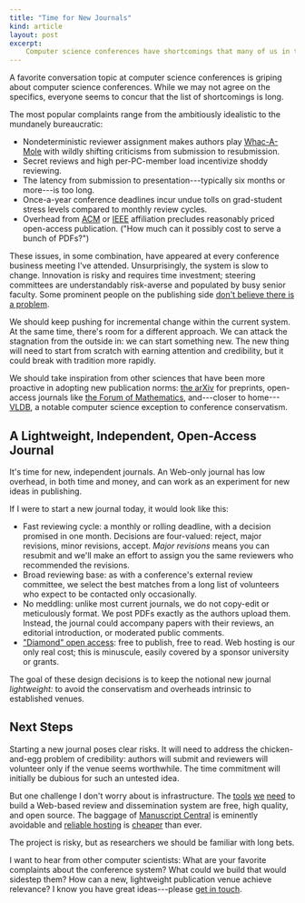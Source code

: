 ```yaml
---
title: "Time for New Journals"
kind: article
layout: post
excerpt:
    Computer science conferences have shortcomings that many of us in the community are motivated to solve. One alternative to reforming conferences incrementally is to start alternative venues. New, lightweight, open-access journals could provide a proving ground for publishing-model ideas. It's a risky prospect, but it's a risk worth taking.
---
```

A favorite conversation topic at computer science conferences is griping about computer science conferences. While we may not agree on the specifics, everyone seems to concur that the list of shortcomings is long.

The most popular complaints range from the ambitiously idealistic to the mundanely bureaucratic:

* Nondeterministic reviewer assignment makes authors play [Whac-A-Mole][wam] with wildly shifting criticisms from submission to resubmission.
* Secret reviews and high per-PC-member load incentivize shoddy reviewing.
* The latency from submission to presentation---typically six months or more---is too long.
* Once-a-year conference deadlines incur undue tolls on grad-student stress levels compared to monthly review cycles.
* Overhead from [ACM][] or [IEEE][] affiliation precludes reasonably priced open-access publication. ("How much can it possibly cost to serve a bunch of PDFs?")

[acm]: http://www.acm.org
[ieee]: http://www.ieee.org/index.html
[wam]: http://en.wikipedia.org/wiki/Whac-A-Mole#Colloquial_usage

These issues, in some combination, have appeared at every conference business meeting I've attended. Unsurprisingly, the system is slow to change. Innovation is risky and requires time investment; steering committees are understandably risk-averse and populated by busy senior faculty. Some prominent people on the publishing side [don't believe there is a problem][vardioa].

[vardioa]: http://cacm.acm.org/magazines/2014/8/177025-openism-ipism-fundamentalism-and-pragmatism/fulltext

We should keep pushing for incremental change within the current system. At the same time, there's room for a different approach. We can attack the stagnation from the outside in: we can start something new. The new thing will need to start from scratch with earning attention and credibility, but it could break with tradition more rapidly.

We should take inspiration from other sciences that have been more proactive in adopting new publication norms: [the arXiv][arxiv] for preprints, open-access journals like [the Forum of Mathematics][forum], and---closer to home---[VLDB][], a notable computer science exception to conference conservatism.

[arxiv]: http://arxiv.org
[forum]: http://journals.cambridge.org/forumofmathematics
[vldb]: http://www.vldb.org

## A Lightweight, Independent, Open-Access Journal

It's time for new, independent journals. An Web-only journal has low overhead, in both time and money, and can work as an experiment for new ideas in publishing.

If I were to start a new journal today, it would look like this:

* Fast reviewing cycle: a monthly or rolling deadline, with a decision promised in one month. Decisions are four-valued: reject, major revisions, minor revisions, accept. *Major revisions* means you can resubmit and we'll make an effort to assign you the same reviewers who recommended the revisions.
* Broad reviewing base: as with a conference's external review committee, we select the best matches from a long list of volunteers who expect to be contacted only occasionally.
* No meddling: unlike most current journals, we do not copy-edit or meticulously format. We post PDFs exactly as the authors upload them. Instead, the journal could accompany papers with their reviews, an editorial introduction, or moderated public comments.
* ["Diamond" open access][diamond]: free to publish, free to read. Web hosting is our only real cost; this is minuscule, easily covered by a sponsor university or grants.

[diamond]: https://gowers.wordpress.com/2013/01/16/why-ive-also-joined-the-good-guys/

The goal of these design decisions is to keep the notional new journal *lightweight:* to avoid the conservatism and overheads intrinsic to established venues.

##  Next Steps

Starting a new journal poses clear risks. It will need to address the chicken-and-egg problem of credibility: authors will submit and reviewers will volunteer only if the venue seems worthwhile. The time commitment will initially be dubious for such an untested idea.

But one challenge I don't worry about is infrastructure. The [tools][github] [we][jekyll] [need][s3] to build a Web-based review and dissemination system are free, high quality, and open source. The baggage of [Manuscript Central][mc] is eminently avoidable and [reliable hosting][s3] is [cheaper][do] than ever.

[github]: https://github.com
[jekyll]: http://jekyllrb.com
[s3]: https://aws.amazon.com/s3/
[mc]: https://mc.manuscriptcentral.com/
[do]: https://www.digitalocean.com

The project is risky, but as researchers we should be familiar with long bets.

I want to hear from other computer scientists: What are your favorite complaints about the conference system? What could we build that would sidestep them? How can a new, lightweight publication venue achieve relevance? I know you have great ideas---please [get in touch][email].

[email]: mailto:asampson@cs.washington.edu
